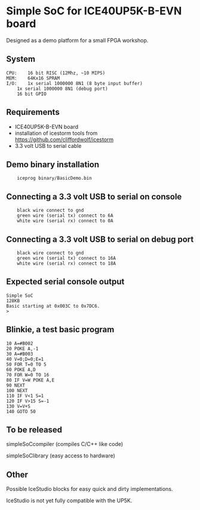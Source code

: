 # Simple SoC for ICE40UP5K-B-EVN board

Designed as a demo platform for a small FPGA workshop.

## System

	CPU:	16 bit RISC (12Mhz, ~10 MIPS)
	MEM:	64Kx16 SPRAM
	I/O:	1x serial 1000000 8N1 (8 byte input buffer)
		1x serial 1000000 8N1 (debug port)
		16 bit GPIO

## Requirements
* ICE40UP5K-B-EVN board
* installation of icestorm tools from https://github.com/cliffordwolf/icestorm
* 3.3 volt USB to serial cable

## Demo binary installation
````
    iceprog binary/BasicDemo.bin
````

## Connecting a 3.3 volt USB to serial on console
````
	black wire connect to gnd
	green wire (serial tx) connect to 6A
	white wire (serial rx) connect to 0A
````

## Connecting a 3.3 volt USB to serial on debug port
````
	black wire connect to gnd
	green wire (serial tx) connect to 16A
	white wire (serial rx) connect to 18A
````

## Expected serial console output
````
Simple SoC
128KB
Basic starting at 0x003C to 0x7DC6.
>
````

## Blinkie, a test basic program
````
10 A=#B002
20 POKE A,-1
30 A=#B003
40 V=0;D=0;E=1
50 FOR T=0 TO 5
60 POKE A,D
70 FOR W=0 TO 16
80 IF V=W POKE A,E
90 NEXT
100 NEXT
110 IF V<1 S=1
120 IF V>15 S=-1
130 V=V+S
140 GOTO 50
````

## To be released
simpleSoCcompiler (compiles C/C++ like code)

simpleSoClibrary  (easy access to hardware)

## Other
Possible IceStudio blocks for easy quick and dirty implementations.

IceStudio is not yet fully compatible with the UP5K.
